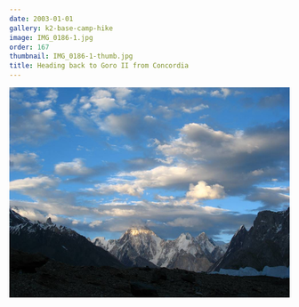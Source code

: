 ```yaml
---
date: 2003-01-01
gallery: k2-base-camp-hike
image: IMG_0186-1.jpg
order: 167
thumbnail: IMG_0186-1-thumb.jpg
title: Heading back to Goro II from Concordia
---
```


![Heading back to Goro II from Concordia](./IMG_0186-1.jpg)